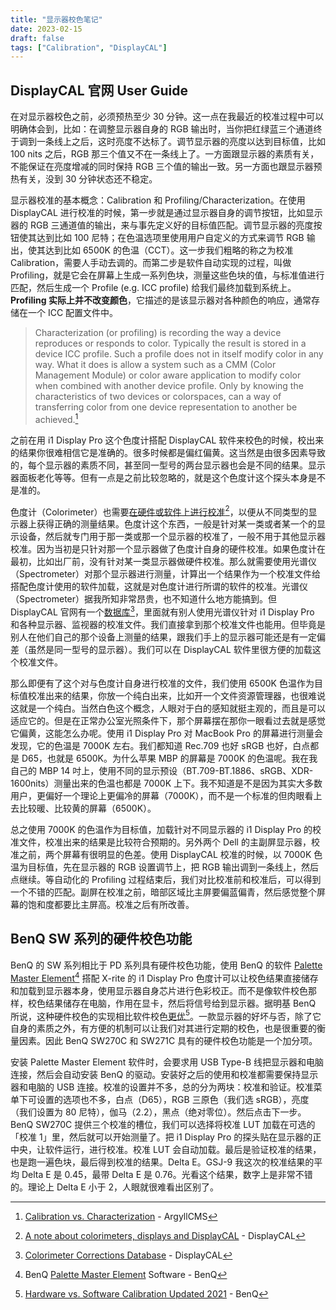 ```yaml
---
title: "显示器校色笔记"
date: 2023-02-15
draft: false
tags: ["Calibration", "DisplayCAL"]
---
```


## DisplayCAL 官网 User Guide

在对显示器校色之前，必须预热至少 30 分钟。这一点在我最近的校准过程中可以明确体会到，比如：在调整显示器自身的 RGB 输出时，当你把红绿蓝三个通道终于调到一条线上之后，这时亮度不达标了。调节显示器的亮度以达到目标值，比如 100 nits 之后，RGB 那三个值又不在一条线上了。一方面跟显示器的素质有关，不能保证在亮度增减的同时保持 RGB 三个值的输出一致。另一方面也跟显示器预热有关，没到 30 分钟状态还不稳定。

显示器校准的基本概念：Calibration 和 Profiling/Characterization。在使用 DisplayCAL 进行校准的时候，第一步就是通过显示器自身的调节按钮，比如显示器的 RGB 三通道值的输出，来与事先定义好的目标值匹配。调节显示器的亮度按钮使其达到比如 100 尼特；在色温选项里使用用户自定义的方式来调节 RGB 输出，使其达到比如 6500K 的色温（CCT）。这一步我们粗略的称之为校准 Calibration，需要人手动去调的。而第二步是软件自动实现的过程，叫做 Profiling，就是它会在屏幕上生成一系列色块，测量这些色块的值，与标准值进行匹配，然后生成一个 Profile (e.g. ICC profile) 给我们最终加载到系统上。**Profiling 实际上并不改变颜色**，它描述的是该显示器对各种颜色的响应，通常存储在一个 ICC 配置文件中。

> Characterization (or profiling) is recording the way a device reproduces or responds to color. Typically the result is stored in a device ICC profile. Such a profile does not in itself modify color in any way. What it does is allow a system such as a CMM (Color Management Module) or color aware application to modify color when combined with another device profile. Only by knowing the characteristics of two devices or colorspaces, can a way of transferring color from one device representation to another be achieved.[^1]

之前在用 i1 Display Pro 这个色度计搭配 DisplayCAL 软件来校色的时候，校出来的结果你很难相信它是准确的。很多时候都是偏红偏黄。这当然是由很多因素导致的，每个显示器的素质不同，甚至同一型号的两台显示器也会是不同的结果。显示器面板老化等等。但有一点是之前比较忽略的，就是这个色度计这个探头本身是不是准的。

色度计（Colorimeter）也需要[在硬件或软件上进行校准](https://displaycal.net/#colorimeter-corrections)[^2]，以便从不同类型的显示器上获得正确的测量结果。色度计这个东西，一般是针对某一类或者某一个的显示设备，然后就专门用于那一类或那一个显示器的校准了，一般不用于其他显示器校准。因为当初是只针对那一个显示器做了色度计自身的硬件校准。如果色度计在最初，比如出厂前，没有针对某一类显示器做硬件校准。那么就需要使用光谱仪（Spectrometer）对那个显示器进行测量，计算出一个结果作为一个校准文件给搭配色度计使用的软件加载，这就是对色度计进行所谓的软件的校准。光谱仪（Spectrometer）据我所知非常昂贵，也不知道什么地方能搞到。但 DisplayCAL 官网有一个[数据库](https://colorimetercorrections.displaycal.net/)[^3]，里面就有别人使用光谱仪针对 i1 Display Pro 和各种显示器、监视器的校准文件。我们直接拿到那个校准文件也能用。但毕竟是别人在他们自己的那个设备上测量的结果，跟我们手上的显示器可能还是有一定偏差（虽然是同一型号的显示器）。我们可以在 DisplayCAL 软件里很方便的加载这个校准文件。

那么即便有了这个对与色度计自身进行校准的文件，我们使用 6500K 色温作为目标值校准出来的结果，你放一个纯白出来，比如开一个文件资源管理器，也很难说这就是一个纯白。当然白色这个概念，人眼对于白的感知就挺主观的，而且是可以适应它的。但是在正常办公室光照条件下，那个屏幕摆在那你一眼看过去就是感觉它偏黄，这能怎么办呢。使用 i1 Display Pro 对 MacBook Pro 的屏幕进行测量会发现，它的色温是 7000K 左右。我们都知道 Rec.709 也好 sRGB 也好，白点都是 D65，也就是 6500K。为什么苹果 MBP 的屏幕是 7000K 的色温呢。我在我自己的 MBP 14 吋上，使用不同的显示预设（BT.709-BT.1886、sRGB、XDR-1600nits）测量出来的色温也都是 7000K 上下。我不知道是不是因为其实大多数用户，更偏好一个理论上更偏冷的屏幕（7000K），而不是一个标准的但肉眼看上去比较暖、比较黄的屏幕（6500K）。

总之使用 7000K 的色温作为目标值，加载针对不同显示器的 i1 Display Pro 的校准文件，校准出来的结果是比较符合预期的。另外两个 Dell 的主副屏显示器，校准之前，两个屏幕有很明显的色差。使用 DisplayCAL 校准的时候，以 7000K 色温为目标值，先在显示器的 RGB 设置调节上，把 RGB 输出调到一条线上，然后点继续。等自动化的 Profiling 过程结束后，我们对比校准前和校准后，可以得到一个不错的匹配。副屏在校准之前，暗部区域比主屏要偏蓝偏青，然后感觉整个屏幕的饱和度都要比主屏高。校准之后有所改善。

## BenQ SW 系列的硬件校色功能

BenQ 的 SW 系列相比于 PD 系列具有硬件校色功能，使用 BenQ 的软件 [Palette Master Element](https://www.benq.com/en-us/monitor/software/palette-master-element.html)[^4] 搭配 X-rite 的 i1 Display Pro 色度计可以让校色结果直接储存和加载到显示器本身，使用显示器自身芯片进行色彩校正。而不是像软件校色那样，校色结果储存在电脑，作用在显卡，然后将信号给到显示器。据明基 BenQ 所说，这种硬件校色的实现相比软件校色[更优](https://www.benq.com/en-us/knowledge-center/knowledge/hardware-vs-software-calibration.html)[^5]。一款显示器的好坏与否，除了它自身的素质之外，有方便的机制可以让我们对其进行定期的校色，也是很重要的衡量因素。因此 BenQ SW270C 和 SW271C 具有的硬件校色功能是一个加分项。

安装 Palette Master Element 软件时，会要求用 USB Type-B 线把显示器和电脑连接，然后会自动安装 BenQ 的驱动。安装好之后的使用和校准都需要保持显示器和电脑的 USB 连接。校准的设置并不多，总的分为两块：校准和验证。校准菜单下可设置的选项也不多，白点（D65），RGB 三原色（我们选 sRGB），亮度（我们设置为 80 尼特），伽马（2.2），黑点（绝对零位）。然后点击下一步。BenQ SW270C 提供三个校准的槽位，我们可以选择将校准 LUT 加载在可选的「校准 1」里，然后就可以开始测量了。把 i1 Display Pro 的探头贴在显示器的正中央，让软件运行，进行校准。校准 LUT 会自动加载。最后是验证校准的结果，也是跑一遍色块，最后得到校准的结果。Delta E。GSJ-9 我这次的校准结果的平均 Delta E 是 0.45，最带 Delta E 是 0.76。光看这个结果，数字上是非常不错的。理论上 Delta E 小于 2，人眼就很难看出区别了。

[^1]: [Calibration vs. Characterization](https://www.argyllcms.com/doc/calvschar.html) - ArgyllCMS
[^2]: [A note about colorimeters, displays and DisplayCAL](https://displaycal.net/#colorimeter-corrections) - DisplayCAL
[^3]: [Colorimeter Corrections Database](https://colorimetercorrections.displaycal.net/) - DisplayCAL
[^4]: BenQ [Palette Master Element](https://www.benq.com/en-us/monitor/software/palette-master-element.html) Software - BenQ
[^5]: [Hardware vs. Software Calibration Updated 2021](https://www.benq.com/en-us/knowledge-center/knowledge/hardware-vs-software-calibration.html) - BenQ